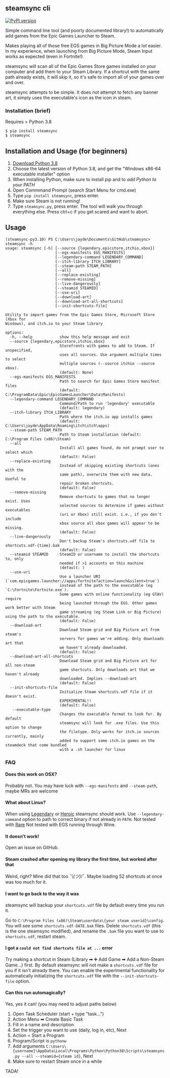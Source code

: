 ## steamsync cli
[![PyPI version](https://badge.fury.io/py/steamsync.svg)](https://badge.fury.io/py/steamsync)

Simple command line tool (and poorly documented library!) to automatically add
games from the Epic Games Launcher to Steam.

Makes playing all of those free EGS games in Big Picture Mode a lot easier. In my experience,
when launching from Big Picture Mode, Steam Input works as expected (even in Fortnite!).

steamsync will scan all of the Epic Games Store games installed on your computer and
add them to your Steam Library. If a shortcut with the same path already exists, it will
skip it, so it's safe to import all of your games over and over.

steamsync attempts to be simple. It does not attempt to fetch any banner art, it
 simply uses the executable's icon as the icon in steam.

### Installation (brief)
Requires > Python 3.8

```console
$ pip install steamsync
$ steamsync
```

## Installation and Usage (for beginners)

1. [Download Python 3.8](https://www.python.org/downloads/)
2. Choose the latest version of Python 3.8, and get the "Windows x86-64 executable installer" option
3. When installing Python, make sure to install pip and to *add Python to your PATH*
4. Open Commmand Prompt (search Start Menu for cmd.exe)
5. Type `pip install steamsync`, press enter.
6. Make sure Steam is not running!
7. Type `steamsync.py`, press enter. The tool will walk you through everything else.
   Press ctrl+c if you get scared and want to abort.

## Usage
```
(steamsync-py3.10) PS C:\Users\jayde\Documents\GitHub\steamsync> steamsync -h  
usage: steamsync [-h] [--source {legendary,epicstore,itchio,xbox}] 
                      [--egs-manifests EGS_MANIFESTS] 
                      [--legendary-command LEGENDARY_COMMAND] 
                      [--itch-library ITCH_LIBRARY] 
                      [--steam-path STEAM_PATH] 
                      [--all] 
                      [--replace-existing] 
                      [--remove-missing] 
                      [--live-dangerously] 
                      [--steamid STEAMID] 
                      [--use-uri]
                      [--download-art] 
                      [--download-art-all-shortcuts] 
                      [--init-shortcuts-file]

Utility to import games from the Epic Games Store, Microsoft Store (Xbox for 
Windows), and itch.io to your Steam library

options:
  -h, --help            show this help message and exit
  --source {legendary,epicstore,itchio,xbox}
                        Storefronts with games to add to Steam. If unspecified, 
                        uses all sources. Use argument multiple times to select 
                        multiple sources (--source itchio --source xbox). 
                        (default: None)
  --egs-manifests EGS_MANIFESTS
                        Path to search for Epic Games Store manifest files 
                        (default: C:\ProgramData\Epic\EpicGamesLauncher\Data\Manifests)
  --legendary-command LEGENDARY_COMMAND
                        Command/Path to run 'legendary' executable 
                        (default: legendary)
  --itch-library ITCH_LIBRARY
                        Path where the itch.io app installs games 
                        (default: C:\Users\jayde\AppData\Roaming\itch\itch\apps)
  --steam-path STEAM_PATH
                        Path to Steam installation (default: C:\Program Files (x86)\Steam)
  --all                 
                        Install all games found, do not prompt user to select which 
                        (default: False)
  --replace-existing    
                        Instead of skipping existing shortcuts (ones with the 
                        same path), overwrite them with new data. Useful to 
                        repair broken shortcuts. 
                        (default: False)
  --remove-missing      
                        Remove shortcuts to games that no longer exist. Uses 
                        selected sources to determine if games without executables 
                        (uri or Xbox) still exist. i.e., if you don't include 
                        xbox source all xbox games will appear to be missing. 
                        (default: False)
  --live-dangerously    
                        Don't backup Steam's shortcuts.vdf file to shortcuts.vdf-{time}.bak 
                        (default: False)
  --steamid STEAMID     SteamID or username to install the shortcuts to, only 
                        needed if >1 accounts on this machine 
                        (default: )
  --use-uri             
                        Use a launcher URI (`com.epicgames.launcher://apps/fortnite?action=launch&silent=true`) 
                        instead of the path to the executable (eg `C:\Fortnite\Fortnite.exe`). 
                        Some games with online functionality (eg GTAV) require 
                        being launched through the EGS. Other games work better with Steam      
                        game streaming (eg Steam Link or Big Picture) using the path to the executable. 
                        (default: False)
  --download-art        
                        Download Steam grid and Big Picture art from steam's 
                        servers for games we're adding. Only downloads art that 
                        we haven't already downloaded. 
                        (default: False)
  --download-art-all-shortcuts
                        Download Steam grid and Big Picture art for all non-steam 
                        game shortcuts. Only downloads art that we haven't already 
                        downloaded. Implies --download-art 
                        (default: False)
  --init-shortcuts-file
                        Initialize Steam shortcuts.vdf file if it doesn't exist.
                        EXPERIMENTAL!! 
                        (default: False)
   --executable-type
                        Changes the executable format to look for. By default 
                        steamsync will look for .exe files. Use this option to change
                        the filetype. Only works for itch.io sources currently, mainly
                        added to support some itch.io games on the steamdeck that come bundled
                        with a .sh launcher for linux
```

### FAQ
#### Does this work on OSX?
Probably not. You may have luck with `--egs-manifests` and `--steam-path`, maybe
MRs are welcome

#### What about Linux?
When using [Legendary](https://github.com/derrod/legendary) or [Heroic](https://github.com/Heroic-Games-Launcher/HeroicGamesLauncher) steamsync should work.
Use `--legendary-command` option to path to correct binary if not already in `PATH`.
Not tested with [Rare](https://github.com/Dummerle/Rare)
Not tested with EGS running through Wine.

#### It doesn't work!
Open an issue on GitHub.

#### Steam crashed after opening my library the first time, but worked after that
Weird, right? Mine did that too ¯\\_(ツ)_/¯. Maybe loading 52 shortcuts at once
was too much for it.

#### I want to go back to the way it was
steamsync will backup your `shortcuts.vdf` file by default every time you run it.

Go to `C:\Program Files (x86)\Steam\userdata\{your steam userid}\config`. You will see some
`shortcuts.vdf-DATE.bak` files. Delete `shortcuts.vdf` (this is the one steamsync modified),
and rename the `.bak` file you want to use to `shortcuts.vdf`, restart steam.

#### I got a `could not find shortcuts file at ...` error
Try making a shortcut in Steam (Library ➡ ➕ Add Game ➡ Add a Non-Steam Game...) first.
By default steamsync will not make a `shortcuts.vdf` file for you if it isn't already there.
You can enable the experimental functionality for automatically initializing the
`shortcuts.vdf` file with the `--init-shortcuts-file` option.

#### Can this run automagically?
Yes, yes it can! (you may need to adjust paths below)

1. Open Task Scheduler (start + type "task...")
2. Action Menu ➡ Create Basic Task
3. Fill in a name and description
4. Set the trigger you want to use (daily, log in, etc), Next
5. Action = Start a Program
6. Program/Script is `pythonw`
7. Add arguments `C:\Users\{username}\AppData\Local\Programs\Python\Python38\Scripts\steamsync.py --all --steamid={steam id}`, Next
8. Make sure to restart Steam once in a while

TADA!

